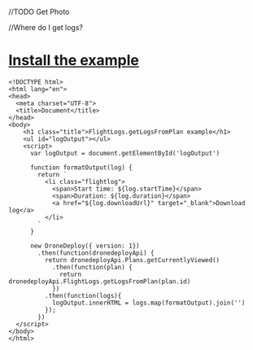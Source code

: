 //TODO Get Photo

//Where do I get logs?

# [Install the example](https://www.dronedeploy.com/app2/applications/589b5264af82ce11ec230f22/install "Install the example application")

    <!DOCTYPE html>
    <html lang="en">
    <head>
      <meta charset="UTF-8">
      <title>Document</title>
    </head>
    <body>
        <h1 class="title">FlightLogs.getLogsFromPlan example</h1>
        <ul id="logOutput"></ul>
        <script>
          var logOutput = document.getElementById('logOutput')

          function formatOutput(log) {
            return `
              <li class="flightlog">
                <span>Start time: ${log.startTime}</span>
                <span>Duration: ${log.duration}</span>
                <a href="${log.downloadUrl}" target="_blank">Download log</a>
              </li>
            `
          }

          new DroneDeploy({ version: 1})
            .then(function(dronedeployApi) {
              return dronedeployApi.Plans.getCurrentlyViewed()
                .then(function(plan) {
                  return dronedeployApi.FlightLogs.getLogsFromPlan(plan.id)
                })
              .then(function(logs){
                logOutput.innerHTML = logs.map(formatOutput).join('')
              });
            })
      </script>
    </body>
    </html>




